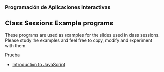 ### Programación de Aplicaciones Interactivas
## Class Sessions Example programs

These programs are used as examples for the slides used in class sessions.
Please study the examples and feel free to copy, modify and experiment with them.

Prueba

* [Introduction to JavaScript](https://github.com/fsande/PAI-class-code-examples/tree/master/src/T1A-IntroJS)
